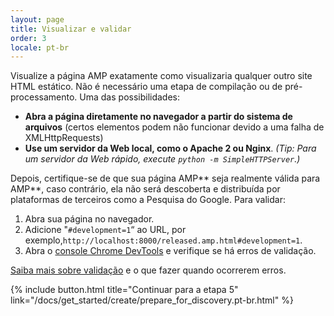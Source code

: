 ```yaml
---
layout: page
title: Visualizar e validar
order: 3
locale: pt-br
---
```


Visualize a página AMP exatamente como visualizaria qualquer outro site HTML estático. Não é necessário uma etapa de compilação ou de pré-processamento. Uma das possibilidades:

  - **Abra a página diretamente no navegador a partir do sistema de arquivos** (certos elementos podem não funcionar devido a uma falha de XMLHttpRequests)
  - **Use um servidor da Web local, como o Apache 2 ou Nginx**.
    *(Tip: Para um servidor da Web rápido, execute `python -m SimpleHTTPServer`.)*

Depois, certifique-se de que sua página AMP** seja realmente válida para AMP**, caso contrário, ela não será descoberta e distribuída por plataformas de terceiros como a Pesquisa do Google. Para validar:

  1. Abra sua página no navegador.
  1. Adicione "`#development=1`“ ao URL, por exemplo,`http://localhost:8000/released.amp.html#development=1`.
  1. Abra o [console Chrome DevTools](https://developers.google.com/web/tools/chrome-devtools/debug/console/) e verifique se há erros de validação.

[Saiba mais sobre validação](/docs/guides/validate.html) e o que fazer quando ocorrerem erros.

{% include button.html title="Continuar para a etapa 5" link="/docs/get_started/create/prepare_for_discovery.pt-br.html" %}
